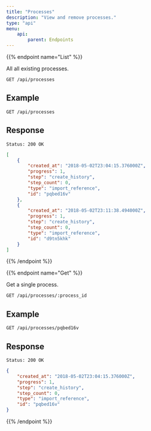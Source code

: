 ```yaml
---
title: "Processes"
description: "View and remove processes."
type: "api"
menu:
    api:
        parent: Endpoints
---
```


{{% endpoint name="List" %}}

All all existing processes.

```
GET /api/processes
```

## Example

```
GET /api/processes
```

## Response

```
Status: 200 OK
```

```json
[
	{
		"created_at": "2018-05-02T23:04:15.376000Z",
		"progress": 1,
		"step": "create_history",
		"step_count": 0,
		"type": "import_reference",
		"id": "pqbed16v"
	},
	{
		"created_at": "2018-05-02T23:11:38.494000Z",
		"progress": 1,
		"step": "create_history",
		"step_count": 0,
		"type": "import_reference",
		"id": "d9tn5khk"
	}
]
```

{{% /endpoint %}}


{{% endpoint name="Get" %}}

Get a single process.

```
GET /api/processes/:process_id
```

## Example

```
GET /api/processes/pqbed16v
```

## Response

```
Status: 200 OK
```

```json
{
	"created_at": "2018-05-02T23:04:15.376000Z",
	"progress": 1,
	"step": "create_history",
	"step_count": 0,
	"type": "import_reference",
	"id": "pqbed16v"
}
```

{{% /endpoint %}}
